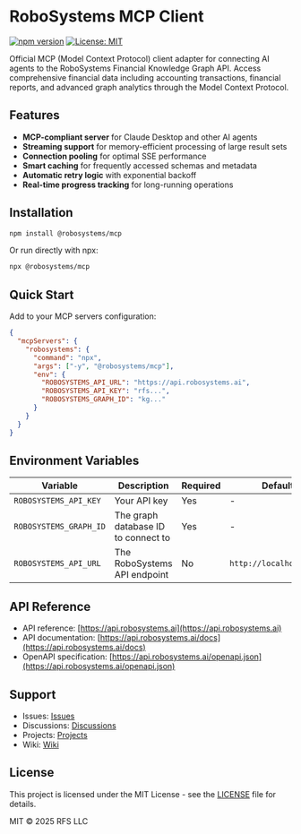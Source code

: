 # RoboSystems MCP Client

[![npm version](https://badge.fury.io/js/@robosystems%2Fmcp.svg)](https://www.npmjs.com/package/@robosystems/mcp)
[![License: MIT](https://img.shields.io/badge/License-MIT-yellow.svg)](https://opensource.org/licenses/MIT)

Official MCP (Model Context Protocol) client adapter for connecting AI agents to the RoboSystems Financial Knowledge Graph API. Access comprehensive financial data including accounting transactions, financial reports, and advanced graph analytics through the Model Context Protocol.

## Features

- **MCP-compliant server** for Claude Desktop and other AI agents
- **Streaming support** for memory-efficient processing of large result sets
- **Connection pooling** for optimal SSE performance
- **Smart caching** for frequently accessed schemas and metadata
- **Automatic retry logic** with exponential backoff
- **Real-time progress tracking** for long-running operations

## Installation

```bash
npm install @robosystems/mcp
```

Or run directly with npx:

```bash
npx @robosystems/mcp
```

## Quick Start

Add to your MCP servers configuration:

```json
{
  "mcpServers": {
    "robosystems": {
      "command": "npx",
      "args": ["-y", "@robosystems/mcp"],
      "env": {
        "ROBOSYSTEMS_API_URL": "https://api.robosystems.ai",
        "ROBOSYSTEMS_API_KEY": "rfs...",
        "ROBOSYSTEMS_GRAPH_ID": "kg..."
      }
    }
  }
}
```

## Environment Variables

| Variable | Description | Required | Default | Example |
|----------|-------------|----------|---------|---------|
| `ROBOSYSTEMS_API_KEY` | Your API key | Yes | - | `rfs...` |
| `ROBOSYSTEMS_GRAPH_ID` | The graph database ID to connect to | Yes | - | `kg...` or `sec` |
| `ROBOSYSTEMS_API_URL` | The RoboSystems API endpoint | No | `http://localhost:8000` | `https://api.robosystems.ai` |

## API Reference

- API reference: [https://api.robosystems.ai](https://api.robosystems.ai)
- API documentation: [https://api.robosystems.ai/docs](https://api.robosystems.ai/docs)
- OpenAPI specification: [https://api.robosystems.ai/openapi.json](https://api.robosystems.ai/openapi.json)

## Support

- Issues: [Issues](https://github.com/RoboFinSystems/robosystems-mcp-client/issues)
- Discussions: [Discussions](https://github.com/RoboFinSystems/robosystems-mcp-client/discussions)
- Projects: [Projects](https://github.com/RoboFinSystems/robosystems-mcp-client/projects)
- Wiki: [Wiki](https://github.com/RoboFinSystems/robosystems-mcp-client/wiki)

## License

This project is licensed under the MIT License - see the [LICENSE](LICENSE) file for details.

MIT © 2025 RFS LLC